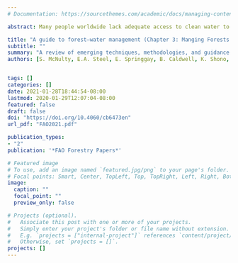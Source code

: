 ```yaml
---
# Documentation: https://sourcethemes.com/academic/docs/managing-content/

abstract: Many people worldwide lack adequate access to clean water to meet basic needs, and many important economic activities, such as energy production and agriculture, also require water. Climate change is likely to aggravate water stress. As temperatures rise, ecosystems and the human, plant, and animal communities that depend on them will need more water to maintain their health and to thrive. Forests and trees are integral to the global water cycle and therefore vital for water security – they regulate water quantity, quality, and timing and provide protective functions against (for example) soil and coastal erosion, flooding, and avalanches. Forested watersheds provide 75 percent of our freshwater, delivering water to over half the world’s population. The purpose of A Guide to Forest–Water Management is to improve the global information base on the protective functions of forests for soil and water. It reviews emerging techniques and methodologies, provides guidance and recommendations on how to manage forests for their water ecosystem services, and offers insights into the business and economic cases for managing forests for water ecosystem services. Intact native forests and well-managed planted forests can be a relatively cheap approach to water management while generating multiple co-benefits. Water security is a significant global challenge, but this paper argues that water-centered forests can provide nature-based solutions to ensuring global water resilience.

title: "A guide to forest–water management (Chapter 3: Manging Forests for Water)"
subtitle: ""
summary: "A review of emerging techniques, methodologies, and guidance on how to manage forests for their water ecosystem services."
authors: [S. McNulty, E.A. Steel, E. Springgay, B. Caldwell, K. Shono, G. Pess, S. Funge-Smith, W. Richards, S. Ferraz, D. Neary, J. Long, B. Verbist, J. Leonard, G. Sun, T. Beechie, M. Lo, L.M. McGill, A.H. Fullerton, S. Borelli]


tags: []
categories: []
date: 2021-01-28T18:44:54-08:00
lastmod: 2020-01-29T12:07:04-08:00
featured: false
draft: false
doi: "https://doi.org/10.4060/cb6473en"
url_pdf: "FAO2021.pdf" 

publication_types:
- "2"
publication: '*FAO Forestry Papers*'

# Featured image
# To use, add an image named `featured.jpg/png` to your page's folder.
# Focal points: Smart, Center, TopLeft, Top, TopRight, Left, Right, BottomLeft, Bottom, BottomRight.
image:
  caption: ""
  focal_point: ""
  preview_only: false

# Projects (optional).
#   Associate this post with one or more of your projects.
#   Simply enter your project's folder or file name without extension.
#   E.g. `projects = ["internal-project"]` references `content/project/deep-learning/index.md`.
#   Otherwise, set `projects = []`.
projects: []
---
```

